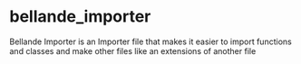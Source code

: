 # bellande_importer
Bellande Importer is an Importer file that makes it easier to import functions and classes and make other files like an extensions of another file
